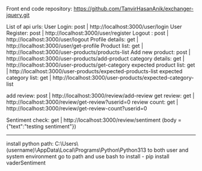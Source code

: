 Front end code repository: https://github.com/TanvirHasanAnik/exchanger-jquery.git

List of api urls:
User Login: post | http://localhost:3000/user/login
User Register: post | http://localhost:3000/user/register
Logout : post | http://localhost:3000/user/logout
Profile details: get | http://localhost:3000/user/get-profile
Product list: get | http://localhost:3000/user-products/products-list
Add new product: post | http://localhost:3000/user-products/add-product
category details: get | http://localhost:3000/user-products/get-category
expected product list: get | http://localhost:3000/user-products/expected-products-list
expected category list: get | http://localhost:3000/user-products/expected-category-list

add review: post | http://localhost:3000/review/add-review
get review: get | http://localhost:3000/review/get-review?userid=0
review count: get | http://localhost:3000/review/get-review-count?userid=0


Sentiment check: get | http://localhost:3000/review/sentiment (body = {"text":"testing sentiment"})

---
install python
path: C:\Users\ (username)\AppData\Local\Programs\Python\Python313 to both user and system environment
go to path and use bash to install - pip install vaderSentiment
